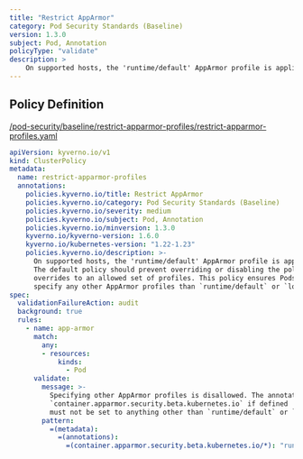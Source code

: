 ```yaml
---
title: "Restrict AppArmor"
category: Pod Security Standards (Baseline)
version: 1.3.0
subject: Pod, Annotation
policyType: "validate"
description: >
    On supported hosts, the 'runtime/default' AppArmor profile is applied by default. The default policy should prevent overriding or disabling the policy, or restrict overrides to an allowed set of profiles. This policy ensures Pods do not specify any other AppArmor profiles than `runtime/default` or `localhost/*`.
---
```


## Policy Definition
<a href="https://github.com/kyverno/policies/raw/release-1.6//pod-security/baseline/restrict-apparmor-profiles/restrict-apparmor-profiles.yaml" target="-blank">/pod-security/baseline/restrict-apparmor-profiles/restrict-apparmor-profiles.yaml</a>

```yaml
apiVersion: kyverno.io/v1
kind: ClusterPolicy
metadata:
  name: restrict-apparmor-profiles
  annotations:
    policies.kyverno.io/title: Restrict AppArmor
    policies.kyverno.io/category: Pod Security Standards (Baseline)
    policies.kyverno.io/severity: medium
    policies.kyverno.io/subject: Pod, Annotation
    policies.kyverno.io/minversion: 1.3.0
    kyverno.io/kyverno-version: 1.6.0
    kyverno.io/kubernetes-version: "1.22-1.23"
    policies.kyverno.io/description: >-
      On supported hosts, the 'runtime/default' AppArmor profile is applied by default.
      The default policy should prevent overriding or disabling the policy, or restrict
      overrides to an allowed set of profiles. This policy ensures Pods do not
      specify any other AppArmor profiles than `runtime/default` or `localhost/*`.
spec:
  validationFailureAction: audit
  background: true
  rules:
    - name: app-armor
      match:
        any:
        - resources:
            kinds:
              - Pod
      validate:
        message: >-
          Specifying other AppArmor profiles is disallowed. The annotation
          `container.apparmor.security.beta.kubernetes.io` if defined
          must not be set to anything other than `runtime/default` or `localhost/*`.
        pattern:
          =(metadata):
            =(annotations):
              =(container.apparmor.security.beta.kubernetes.io/*): "runtime/default | localhost/*"

```
